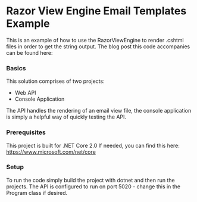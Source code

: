 # Razor View Engine Email Templates Example
This is an example of how to use the RazorViewEngine to render .cshtml files in order to get the string output.
The blog post this code accompanies can be found here: <TBD>

### Basics
This solution comprises of two projects:
- Web API
- Console Application

The API handles the rendering of an email view file, the console application is simply a helpful way of quickly testing the API.

### Prerequisites
This project is built for .NET Core 2.0
If needed, you can find this here: https://www.microsoft.com/net/core

### Setup
To run the code simply build the project with dotnet and then run the projects.
The API is configured to run on port 5020 - change this in the Program class if desired.